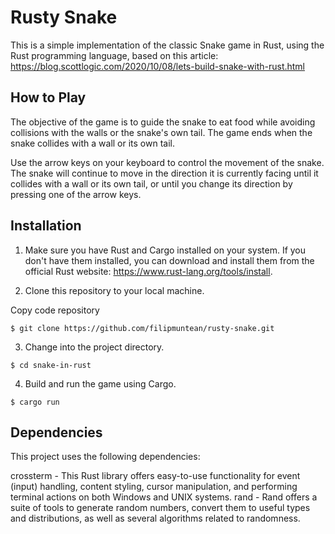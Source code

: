 # Rusty Snake

This is a simple implementation of the classic Snake game in Rust, using the Rust programming language, based on this article: https://blog.scottlogic.com/2020/10/08/lets-build-snake-with-rust.html

## How to Play

The objective of the game is to guide the snake to eat food while avoiding collisions with the walls or the snake's own tail. The game ends when the snake collides with a wall or its own tail.

Use the arrow keys on your keyboard to control the movement of the snake. The snake will continue to move in the direction it is currently facing until it collides with a wall or its own tail, or until you change its direction by pressing one of the arrow keys.

## Installation

1. Make sure you have Rust and Cargo installed on your system. If you don't have them installed, you can download and install them from the official Rust website: https://www.rust-lang.org/tools/install.

2. Clone this repository to your local machine.

Copy code repository
```
$ git clone https://github.com/filipmuntean/rusty-snake.git
```

3. Change into the project directory.
```
$ cd snake-in-rust
``` 

4. Build and run the game using Cargo.
```
$ cargo run
```

## Dependencies

This project uses the following dependencies:

crossterm - This Rust library offers easy-to-use functionality for event (input) handling, content styling, cursor manipulation, and performing terminal actions on both Windows and UNIX systems.
rand - Rand offers a suite of tools to generate random numbers, convert them to useful types and distributions, as well as several algorithms related to randomness.
